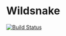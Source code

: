 Wildsnake
=========
[![Build Status](https://travis-ci.org/drakkainen/wildsnake.svg?branch=master)](https://travis-ci.org/drakkainen/wildsnake)
